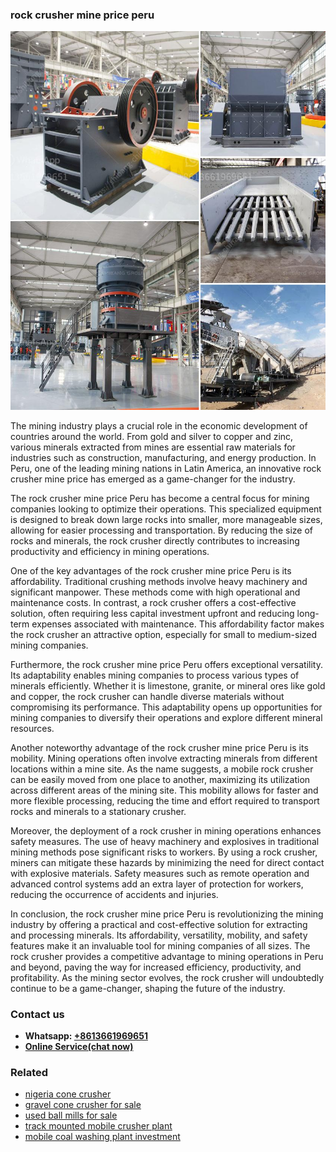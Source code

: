<h3>rock crusher mine price peru</h3><img src='1704856999.jpg' alt=''><p>The mining industry plays a crucial role in the economic development of countries around the world. From gold and silver to copper and zinc, various minerals extracted from mines are essential raw materials for industries such as construction, manufacturing, and energy production. In Peru, one of the leading mining nations in Latin America, an innovative rock crusher mine price has emerged as a game-changer for the industry.</p><p>The rock crusher mine price Peru has become a central focus for mining companies looking to optimize their operations. This specialized equipment is designed to break down large rocks into smaller, more manageable sizes, allowing for easier processing and transportation. By reducing the size of rocks and minerals, the rock crusher directly contributes to increasing productivity and efficiency in mining operations.</p><p>One of the key advantages of the rock crusher mine price Peru is its affordability. Traditional crushing methods involve heavy machinery and significant manpower. These methods come with high operational and maintenance costs. In contrast, a rock crusher offers a cost-effective solution, often requiring less capital investment upfront and reducing long-term expenses associated with maintenance. This affordability factor makes the rock crusher an attractive option, especially for small to medium-sized mining companies.</p><p>Furthermore, the rock crusher mine price Peru offers exceptional versatility. Its adaptability enables mining companies to process various types of minerals efficiently. Whether it is limestone, granite, or mineral ores like gold and copper, the rock crusher can handle diverse materials without compromising its performance. This adaptability opens up opportunities for mining companies to diversify their operations and explore different mineral resources.</p><p>Another noteworthy advantage of the rock crusher mine price Peru is its mobility. Mining operations often involve extracting minerals from different locations within a mine site. As the name suggests, a mobile rock crusher can be easily moved from one place to another, maximizing its utilization across different areas of the mining site. This mobility allows for faster and more flexible processing, reducing the time and effort required to transport rocks and minerals to a stationary crusher.</p><p>Moreover, the deployment of a rock crusher in mining operations enhances safety measures. The use of heavy machinery and explosives in traditional mining methods pose significant risks to workers. By using a rock crusher, miners can mitigate these hazards by minimizing the need for direct contact with explosive materials. Safety measures such as remote operation and advanced control systems add an extra layer of protection for workers, reducing the occurrence of accidents and injuries.</p><p>In conclusion, the rock crusher mine price Peru is revolutionizing the mining industry by offering a practical and cost-effective solution for extracting and processing minerals. Its affordability, versatility, mobility, and safety features make it an invaluable tool for mining companies of all sizes. The rock crusher provides a competitive advantage to mining operations in Peru and beyond, paving the way for increased efficiency, productivity, and profitability. As the mining sector evolves, the rock crusher will undoubtedly continue to be a game-changer, shaping the future of the industry.</p><h3>Contact us</h3><ul><li><strong>Whatsapp:&nbsp;<a href="https://wa.me/8613661969651">+8613661969651</a></strong></li><li><a href="https://swt.shibang-china.com/?git&amp;zhl&amp;rock crusher mine price peru"><strong>Online Service(chat now)</strong></a></li></ul><h3>Related</h3><ul><li><a href='nigeria cone crusher.md'>nigeria cone crusher</a></li><li><a href='gravel cone crusher for sale.md'>gravel cone crusher for sale</a></li><li><a href='used ball mills for sale.md'>used ball mills for sale</a></li><li><a href='track mounted mobile crusher plant.md'>track mounted mobile crusher plant</a></li><li><a href='mobile coal washing plant investment.md'>mobile coal washing plant investment</a></li></ul>